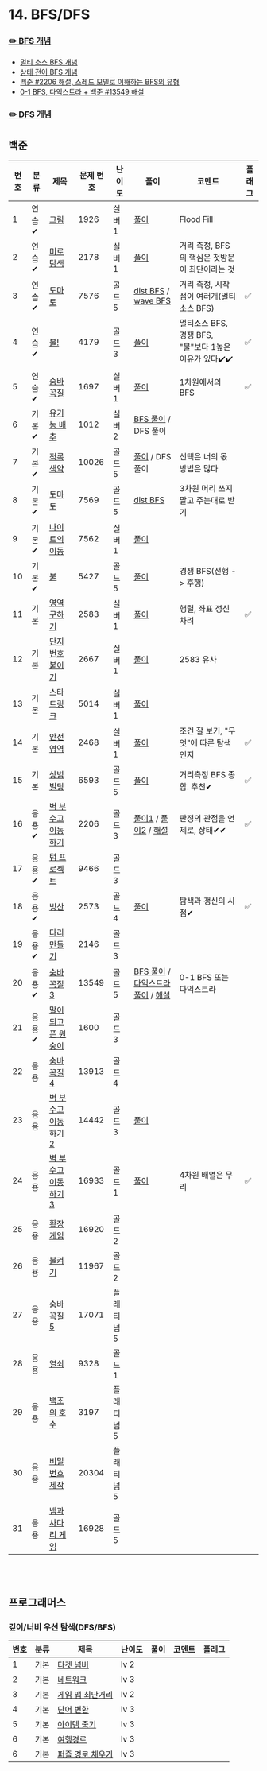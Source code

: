 # 14. BFS/DFS

### [✏️ BFS 개념](/topics/14_bfs_dfs/bfs.md)
- [멀티 소스 BFS 개념](/topics/14_bfs_dfs/multisource_bfs.md)
- [상태 전이 BFS 개념](/topics/14_bfs_dfs/state_bfs.md)
- [백준 #2206 해설, 스레드 모델로 이해하는 BFS의 유형](/solutions/14/G2206.md)
- [0-1 BFS, 다익스트라 + 백준 #13549 해설](/topics/14_bfs_dfs/0-1_bfs.md)

### [✏️ DFS 개념](/topics/14_bfs_dfs/dfs.md)

## 백준
| 번호 | 분류  | 제목                                                    | 문제 번호 | 난이도    | 풀이                                                                                                                    | 코멘트                                    | 플래그 |
|----|-----|-------------------------------------------------------|-------|--------|-----------------------------------------------------------------------------------------------------------------------|----------------------------------------|-----|
| 1  | 연습✔ | [그림](https://www.acmicpc.net/problem/1926)            | 1926  | 실버 1   | [풀이](/solutions/14/S1926.java)                                                                                        | Flood Fill                             |     |
| 2  | 연습✔ | [미로 탐색](https://www.acmicpc.net/problem/2178)         | 2178  | 실버 1   | [풀이](/solutions/14/S2178.java)                                                                                        | 거리 측정, BFS의 핵심은 첫방문이 최단이라는 것           |     |
| 3  | 연습✔ | [토마토](https://www.acmicpc.net/problem/7576)           | 7576  | 골드 5   | [dist BFS](/solutions/14/G7576V1.java) / [wave BFS](/solutions/14/G7576V2.java)                                       | 거리 측정, 시작점이 여러개(멀티 소스 BFS)             | ✅   |
| 4  | 연습✔ | [불!](https://www.acmicpc.net/problem/4179)            | 4179  | 골드 3   | [풀이](/solutions/14/G4179.java)                                                                                        | 멀티소스 BFS, 경쟁 BFS, "불"보다 1높은 이유가 있다✔️✔️ | ✅   |
| 5  | 연습✔ | [숨바꼭질](https://www.acmicpc.net/problem/1697)          | 1697  | 실버 1   | [풀이](/solutions/14/S1697.java)                                                                                        | 1차원에서의 BFS                             | ✅   |
| 6  | 기본✔ | [유기농 배추](https://www.acmicpc.net/problem/1012)        | 1012  | 실버 2   | [BFS 풀이](/solutions/14/S1012V1.java) / DFS 풀이                                                                         |                                        |     |
| 7  | 기본✔ | [적록색약](https://www.acmicpc.net/problem/10026)         | 10026 | 골드 5   | [풀이](/solutions/14/G10026.java) / DFS 풀이                                                                              | 선택은 너의 몫 방법은 많다                        |     |
| 8  | 기본✔ | [토마토](https://www.acmicpc.net/problem/7569)           | 7569  | 골드 5   | [dist BFS](/solutions/14/G7569.java)                                                                                  | 3차원 머리 쓰지 말고 주는대로 받기                   |     |
| 9  | 기본✔ | [나이트의 이동](https://www.acmicpc.net/problem/7562)       | 7562  | 실버 1   | [풀이](/solutions/14/S7562.java)                                                                                        |                                        |     |
| 10 | 기본✔ | [불](https://www.acmicpc.net/problem/5427)             | 5427  | 골드 5   | [풀이](/solutions/14/G5427.java)                                                                                        | 경쟁 BFS(선행 -> 후행)                       |     |
| 11 | 기본  | [영역 구하기](https://www.acmicpc.net/problem/2583)        | 2583  | 실버 1   | [풀이](/solutions/14/S2583.java)                                                                                        | 행렬, 좌표 정신 차려                           | ✅   |
| 12 | 기본  | [단지번호붙이기](https://www.acmicpc.net/problem/2667)       | 2667  | 실버 1   | [풀이](/solutions/14/S2667.java)                                                                                        | 2583 유사                                |     |
| 13 | 기본  | [스타트링크](https://www.acmicpc.net/problem/5014)         | 5014  | 실버 1   | [풀이](/solutions/14/S5014.java)                                                                                        |                                        |     |
| 14 | 기본  | [안전 영역](https://www.acmicpc.net/problem/2468)         | 2468  | 실버 1   | [풀이](/solutions/14/S2468.java)                                                                                        | 조건 잘 보기, "무엇"에 따른 탐색인지                 | ✅   |
| 15 | 기본  | [상범 빌딩](https://www.acmicpc.net/problem/6593)         | 6593  | 골드 5   | [풀이](/solutions/14/G6593.java)                                                                                        | 거리측정 BFS 종합. 추천✔                       | ✅   |
| 16 | 응용✔ | [벽 부수고 이동하기](https://www.acmicpc.net/problem/2206)    | 2206  | 골드 3   | [풀이1](/solutions/14/G2206V1.java) / [풀이2](/solutions/14/G2206V2.java) / [해설](/solutions/14/G2206.md)                  | 판정의 관점을 언제로, 상태✔✔                      | ✅   |
| 17 | 응용✔ | [텀 프로젝트](https://www.acmicpc.net/problem/9466)        | 9466  | 골드 3   |                                                                                                                       |                                        |     |
| 18 | 응용✔ | [빙산](https://www.acmicpc.net/problem/2573)            | 2573  | 골드 4   | [풀이](/solutions/14/G2573.java)                                                                                        | 탐색과 갱신의 시점✔                            | ✅   |
| 19 | 응용✔ | [다리 만들기](https://www.acmicpc.net/problem/2146)        | 2146  | 골드 3   |                                                                                                                       |                                        |     |
| 20 | 응용✔ | [숨바꼭질 3](https://www.acmicpc.net/problem/13549)       | 13549 | 골드 5   | [BFS 풀이](/solutions/14/G13549V1.java) / [다익스트라 풀이](/solutions/14/G13549V2.java) / [해설](/topics/14_bfs_dfs/0-1_bfs.md) | 0-1 BFS 또는 다익스트라                       |     |
| 21 | 응용✔ | [말이 되고픈 원숭이](https://www.acmicpc.net/problem/1600)    | 1600  | 골드 3   |                                                                                                                       |                                        |     |
| 22 | 응용  | [숨바꼭질 4](https://www.acmicpc.net/problem/13913)       | 13913 | 골드 4   |                                                                                                                       |                                        |     |
| 23 | 응용  | [벽 부수고 이동하기 2](https://www.acmicpc.net/problem/14442) | 14442 | 골드 3   | [풀이](/solutions/14/G14442.java)                                                                                       |                                        |     |
| 24 | 응용  | [벽 부수고 이동하기 3](https://www.acmicpc.net/problem/16933) | 16933 | 골드 1   | [풀이](/solutions/14/G16993.java)                                                                                       | 4차원 배열은 무리                             | ✅    |
| 25 | 응용  | [확장 게임](https://www.acmicpc.net/problem/16920)        | 16920 | 골드 2   |                                                                                                                       |                                        |     |
| 26 | 응용  | [불켜기](https://www.acmicpc.net/problem/11967)          | 11967 | 골드 2   |                                                                                                                       |                                        |     |
| 27 | 응용  | [숨바꼭질 5](https://www.acmicpc.net/problem/17071)       | 17071 | 플래티넘 5 |                                                                                                                       |                                        |     |
| 28 | 응용  | [열쇠](https://www.acmicpc.net/problem/9328)            | 9328  | 골드 1   |                                                                                                                       |                                        |     |
| 29 | 응용  | [백조의 호수](https://www.acmicpc.net/problem/3197)        | 3197  | 플래티넘 5 |                                                                                                                       |                                        |     |
| 30 | 응용  | [비밀번호 제작](https://www.acmicpc.net/problem/20304)      | 20304 | 플래티넘 5 |                                                                                                                       |                                        |     |
| 31 | 응용  | [뱀과 사다리 게임](https://www.acmicpc.net/problem/16928)    | 16928 | 골드 5   |                                                                                                                       |                                        |     |

<br><br>

## 프로그래머스
### 깊이/너비 우선 탐색(DFS/BFS)
| 번호 | 분류 | 제목                                                                           | 난이도  | 풀이 | 코멘트 | 플래그 |
|----|-----|------------------------------------------------------------------------------|------|---|----|--|
| 1  | 기본 | [타겟 넘버](https://school.programmers.co.kr/learn/courses/30/lessons/43165)     | lv 2 |  |    |  |
| 2  | 기본 | [네트워크](https://school.programmers.co.kr/learn/courses/30/lessons/43162)      | lv 3 |  |    |  |
| 3  | 기본 | [게임 맵 최단거리](https://school.programmers.co.kr/learn/courses/30/lessons/1844)  | lv 2 |  |    |  |
| 4  | 기본 | [단어 변환](https://school.programmers.co.kr/learn/courses/30/lessons/43163)     | lv 3 |  |    |  |
| 5  | 기본 | [아이템 줍기](https://school.programmers.co.kr/learn/courses/30/lessons/87694)    | lv 3 |  |    |  |
| 6  | 기본 | [여행경로](https://school.programmers.co.kr/learn/courses/30/lessons/43164)      | lv 3 |  |    |  |
| 6  | 기본 | [퍼즐 경로 채우기](https://school.programmers.co.kr/learn/courses/30/lessons/84021) | lv 3 |  |    |  |
